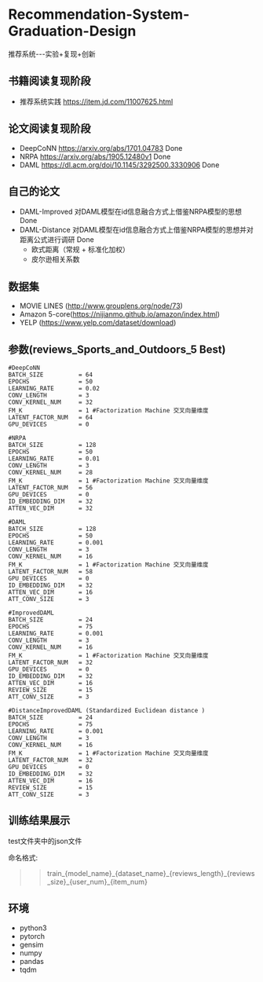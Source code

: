 # Recommendation-System-Graduation-Design
推荐系统---实验+复现+创新
## 书籍阅读复现阶段
+ 推荐系统实践 https://item.jd.com/11007625.html

## 论文阅读复现阶段
+ DeepCoNN https://arxiv.org/abs/1701.04783 Done
+ NRPA https://arxiv.org/abs/1905.12480v1 Done
+ DAML https://dl.acm.org/doi/10.1145/3292500.3330906 Done

## 自己的论文
+ DAML-Improved 对DAML模型在id信息融合方式上借鉴NRPA模型的思想 Done
+ DAML-Distance 对DAML模型在id信息融合方式上借鉴NRPA模型的思想并对距离公式进行调研 Done
  + 欧式距离（常规 + 标准化加权）
  + 皮尔逊相关系数

## 数据集
+ MOVIE LINES (http://www.grouplens.org/node/73)
+ Amazon 5-core(https://nijianmo.github.io/amazon/index.html)
+ YELP (https://www.yelp.com/dataset/download)

## 参数(reviews_Sports_and_Outdoors_5 Best)

```python3
#DeepCoNN
BATCH_SIZE          = 64
EPOCHS              = 50
LEARNING_RATE       = 0.02
CONV_LENGTH         = 3
CONV_KERNEL_NUM     = 32
FM_K                = 1 #Factorization Machine 交叉向量维度
LATENT_FACTOR_NUM   = 64
GPU_DEVICES         = 0

#NRPA
BATCH_SIZE          = 128
EPOCHS              = 50
LEARNING_RATE       = 0.01
CONV_LENGTH         = 3
CONV_KERNEL_NUM     = 28
FM_K                = 1 #Factorization Machine 交叉向量维度
LATENT_FACTOR_NUM   = 56
GPU_DEVICES         = 0
ID_EMBEDDING_DIM    = 32
ATTEN_VEC_DIM       = 32

#DAML
BATCH_SIZE          = 128
EPOCHS              = 50
LEARNING_RATE       = 0.001
CONV_LENGTH         = 3
CONV_KERNEL_NUM     = 16
FM_K                = 1 #Factorization Machine 交叉向量维度
LATENT_FACTOR_NUM   = 58
GPU_DEVICES         = 0
ID_EMBEDDING_DIM    = 32
ATTEN_VEC_DIM       = 16
ATT_CONV_SIZE       = 3

#ImprovedDAML
BATCH_SIZE          = 24
EPOCHS              = 75
LEARNING_RATE       = 0.001
CONV_LENGTH         = 3
CONV_KERNEL_NUM     = 16
FM_K                = 1 #Factorization Machine 交叉向量维度
LATENT_FACTOR_NUM   = 32
GPU_DEVICES         = 0
ID_EMBEDDING_DIM    = 32
ATTEN_VEC_DIM       = 16
REVIEW_SIZE         = 15
ATT_CONV_SIZE       = 3

#DistanceImprovedDAML (Standardized Euclidean distance )
BATCH_SIZE          = 24
EPOCHS              = 75
LEARNING_RATE       = 0.001
CONV_LENGTH         = 3
CONV_KERNEL_NUM     = 16
FM_K                = 1 #Factorization Machine 交叉向量维度
LATENT_FACTOR_NUM   = 32
GPU_DEVICES         = 0
ID_EMBEDDING_DIM    = 32
ATTEN_VEC_DIM       = 16
REVIEW_SIZE         = 15
ATT_CONV_SIZE       = 3
```
  
## 训练结果展示
test文件夹中的json文件

命名格式:
>> train\_{model_name}\_{dataset_name}\_{reviews_length}\_{reviews_size}\_{user_num}\_{item_num}

## 环境
+ python3
+ pytorch
+ gensim
+ numpy
+ pandas
+ tqdm
